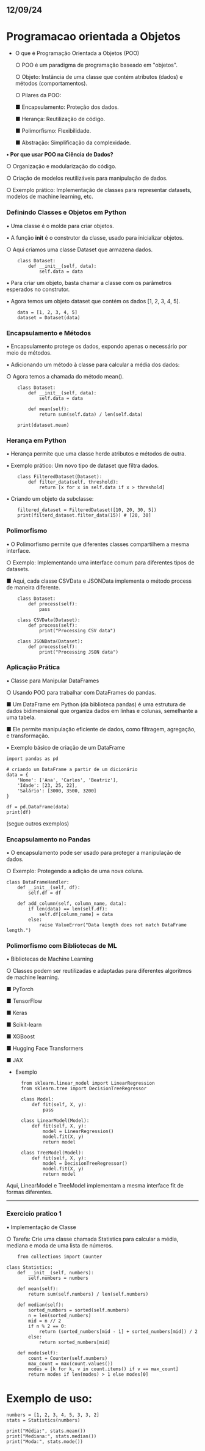 ## 12/09/24
# Programacao orientada a Objetos 

- O que é Programação Orientada a Objetos (POO)

    ○ POO é um paradigma de programação baseado em "objetos".

    ○ Objeto: Instância de uma classe que contém atributos (dados) e métodos (comportamentos).

    ○ Pilares da POO:

    ■ Encapsulamento: Proteção dos dados.

    ■ Herança: Reutilização de código.

    ■ Polimorfismo: Flexibilidade.

    ■ Abstração: Simplificação da complexidade.

**• Por que usar POO na Ciência de Dados?**

○ Organização e modularização do código.

○ Criação de modelos reutilizáveis para manipulação de dados.

○ Exemplo prático: Implementação de classes para representar datasets, modelos de machine learning, etc.

### **Definindo Classes e Objetos em Python**

• Uma classe é o molde para criar objetos.

• A função __init__ é o construtor da classe, usado para inicializar objetos.

○ Aqui criamos uma classe Dataset que armazena dados.

        class Dataset:
            def __init__(self, data):
                self.data = data

• Para criar um objeto, basta chamar a classe com os parâmetros esperados no construtor.

• Agora temos um objeto dataset que contém os dados [1, 2, 3, 4, 5].
        
        data = [1, 2, 3, 4, 5]
        dataset = Dataset(data)

### **Encapsulamento e Métodos**

• Encapsulamento protege os dados, expondo apenas o necessário
por meio de métodos.

• Adicionando um método à classe para calcular a média dos dados:

○ Agora temos a chamada do método mean().

        class Dataset:
            def __init__(self, data):
                self.data = data

            def mean(self):
                return sum(self.data) / len(self.data)

        print(dataset.mean)

### **Herança em Python**

• Herança permite que uma classe herde atributos e métodos de outra.

• Exemplo prático: Um novo tipo de dataset que filtra dados.

        class FilteredDataset(Dataset):
            def filter_data(self, threshold):
                return [x for x in self.data if x > threshold]
• Criando um objeto da subclasse:

        filtered_dataset = FilteredDataset([10, 20, 30, 5])
        print(filterd_dataset.filter_data(15)) # [20, 30]

### **Polimorfismo**

• O Polimorfismo permite que diferentes classes compartilhem a mesma interface.

  ○ Exemplo: Implementando uma interface comum para diferentes tipos de datasets.

   ■ Aqui, cada classe CSVData e JSONData implementa o método process de maneira diferente.

        class Dataset:
            def process(self):
                pass

        class CSVData(Dataset):
            def process(self):
                print("Processing CSV data")

        class JSONData(Dataset):
            def process(self):
                print("Processing JSON data")

### **Aplicação Prática**

• Classe para Manipular DataFrames

○ Usando POO para trabalhar com DataFrames do pandas.

■ Um DataFrame em Python (da biblioteca pandas) é uma estrutura de dados bidimensional que organiza dados em linhas e colunas, semelhante a uma tabela.

■ Ele permite manipulação eficiente de dados, como filtragem, agregação, e transformação.

• Exemplo básico de criação de um DataFrame

    import pandas as pd

    # criando um DataFrame a partir de um dicionário 
    data = {
        'Nome': ['Ana', 'Carlos', 'Beatriz'],
        'Idade': [23, 25, 22],
        'Salário': [3000, 3500, 3200]
    }

    df = pd.DataFrame(data)
    print(df)

(segue outros exemplos)

### **Encapsulamento no Pandas**

• O encapsulamento pode ser usado para proteger a manipulação de dados.

○ Exemplo: Protegendo a adição de uma nova coluna.
    
    class DataFrameHandler:
        def __init__(self, df):
            self.df = df

        def add_column(self, column_name, data):
            if len(data) == len(self.df):
                self.df[column_name] = data
            else:
                raise ValueError("Data length does not match DataFrame length.")

### **Polimorfismo com Bibliotecas de ML**

• Bibliotecas de Machine Learning

○ Classes podem ser reutilizadas e adaptadas para diferentes algoritmos de machine learning.

■ PyTorch

■ TensorFlow

■ Keras

■ Scikit-learn

■ XGBoost

■ Hugging Face Transformers

■ JAX

- Exemplo

        from sklearn.linear_model import LinearRegression
        from sklearn.tree import DecisionTreeRegressor

        class Model:
            def fit(self, X, y):
                pass

        class LinearModel(Model):
            def fit(self, X, y):
                model = LinearRegression()
                model.fit(X, y)
                return model

        class TreeModel(Model):
            def fit(self, X, y):
                model = DecisionTreeRegressor()
                model.fit(X, y)
                return model

Aqui, LinearModel e TreeModel
implementam a mesma interface
fit de formas diferentes.

---

### Exercicio pratico 1

• Implementação de Classe

○ Tarefa: Crie uma classe chamada Statistics para calcular a média, mediana e moda de uma lista de números.

        from collections import Counter

    class Statistics:
        def __init__(self, numbers):
            self.numbers = numbers

        def mean(self):
            return sum(self.numbers) / len(self.numbers)

        def median(self):
            sorted_numbers = sorted(self.numbers)
            n = len(sorted_numbers)
            mid = n // 2
            if n % 2 == 0:
                return (sorted_numbers[mid - 1] + sorted_numbers[mid]) / 2
            else:
                return sorted_numbers[mid]

        def mode(self):
            count = Counter(self.numbers)
            max_count = max(count.values())
            modes = [k for k, v in count.items() if v == max_count]
            return modes if len(modes) > 1 else modes[0]

# Exemplo de uso:
    numbers = [1, 2, 3, 4, 5, 3, 3, 2]
    stats = Statistics(numbers)

    print("Média:", stats.mean())
    print("Mediana:", stats.median())
    print("Moda:", stats.mode())

